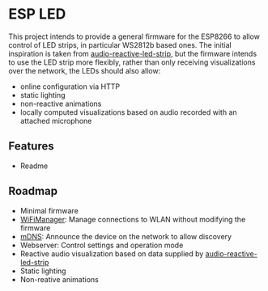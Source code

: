 # ESP LED
This project intends to provide a general firmware for the ESP8266 to allow control of LED strips, in particular WS2812b based ones.
The initial inspiration is taken from [audio-reactive-led-strip](https://github.com/scottlawsonbc/audio-reactive-led-strip), but the firmware intends to use the LED strip more flexibly, rather than only receiving visualizations over the network, the LEDs should also allow:
 * online configuration via HTTP
 * static lighting
 * non-reactive animations
 * locally computed visualizations based on audio recorded with an attached microphone

## Features
 * Readme

## Roadmap
 * Minimal firmware
 * [WiFiManager](https://github.com/tzapu/WiFiManager): Manage connections to WLAN without modifying the firmware
 * [mDNS](https://github.com/esp8266/Arduino/tree/master/libraries/ESP8266mDNS): Announce the device on the network to allow discovery
 * Webserver: Control settings and operation mode
 * Reactive audio visualization based on data supplied by [audio-reactive-led-strip](https://github.com/scottlawsonbc/audio-reactive-led-strip)
 * Static lighting
 * Non-reative animations
